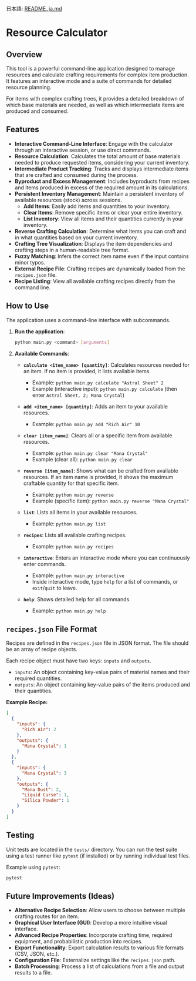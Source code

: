 日本語: [README_ja.md](README_ja.md)

# Resource Calculator

## Overview

This tool is a powerful command-line application designed to manage resources and calculate crafting requirements for complex item production. It features an interactive mode and a suite of commands for detailed resource planning.

For items with complex crafting trees, it provides a detailed breakdown of which base materials are needed, as well as which intermediate items are produced and consumed.

## Features

-   **Interactive Command-Line Interface**: Engage with the calculator through an interactive session, or use direct commands.
-   **Resource Calculation**: Calculates the total amount of base materials needed to produce requested items, considering your current inventory.
-   **Intermediate Product Tracking**: Tracks and displays intermediate items that are crafted and consumed during the process.
-   **Byproduct and Excess Management**: Includes byproducts from recipes and items produced in excess of the required amount in its calculations.
-   **Persistent Inventory Management**: Maintain a persistent inventory of available resources (stock) across sessions.
    -   **Add Items**: Easily add items and quantities to your inventory.
    -   **Clear Items**: Remove specific items or clear your entire inventory.
    -   **List Inventory**: View all items and their quantities currently in your inventory.
-   **Reverse Crafting Calculation**: Determine what items you can craft and in what quantities based on your current inventory.
-   **Crafting Tree Visualization**: Displays the item dependencies and crafting steps in a human-readable tree format.
-   **Fuzzy Matching**: Infers the correct item name even if the input contains minor typos.
-   **External Recipe File**: Crafting recipes are dynamically loaded from the `recipes.json` file.
-   **Recipe Listing**: View all available crafting recipes directly from the command line.

## How to Use

The application uses a command-line interface with subcommands.

1.  **Run the application**:
    ```sh
    python main.py <command> [arguments]
    ```

2.  **Available Commands**:

    -   **`calculate <item_name> [quantity]`**: Calculates resources needed for an item. If no item is provided, it lists available items.
        -   Example: `python main.py calculate "Astral Sheet" 2`
        -   Example (interactive input): `python main.py calculate` (then enter `Astral Sheet, 2; Mana Crystal`)

    -   **`add <item_name> [quantity]`**: Adds an item to your available resources.
        -   Example: `python main.py add "Rich Air" 10`

    -   **`clear [item_name]`**: Clears all or a specific item from available resources.
        -   Example: `python main.py clear "Mana Crystal"`
        -   Example (clear all): `python main.py clear`

    -   **`reverse [item_name]`**: Shows what can be crafted from available resources. If an item name is provided, it shows the maximum craftable quantity for that specific item.
        -   Example: `python main.py reverse`
        -   Example (specific item): `python main.py reverse "Mana Crystal"`

    -   **`list`**: Lists all items in your available resources.
        -   Example: `python main.py list`

    -   **`recipes`**: Lists all available crafting recipes.
        -   Example: `python main.py recipes`

    -   **`interactive`**: Enters an interactive mode where you can continuously enter commands.
        -   Example: `python main.py interactive`
        -   Inside interactive mode, type `help` for a list of commands, or `exit`/`quit` to leave.

    -   **`help`**: Shows detailed help for all commands.
        -   Example: `python main.py help`

## `recipes.json` File Format

Recipes are defined in the `recipes.json` file in JSON format. The file should be an array of recipe objects.

Each recipe object must have two keys: `inputs` and `outputs`.

-   `inputs`: An object containing key-value pairs of material names and their required quantities.
-   `outputs`: An object containing key-value pairs of the items produced and their quantities.

**Example Recipe:**

```json
[
  {
    "inputs": {
      "Rich Air": 2
    },
    "outputs": {
      "Mana Crystal": 1
    }
  },
  {
    "inputs": {
      "Mana Crystal": 3
    },
    "outputs": {
      "Mana Dust": 2,
      "Liquid Curse": 1,
      "Silica Powder": 1
    }
  }
]
```

## Testing

Unit tests are located in the `tests/` directory. You can run the test suite using a test runner like `pytest` (if installed) or by running individual test files.

Example using `pytest`:

```sh
pytest
```

## Future Improvements (Ideas)

-   **Alternative Recipe Selection**: Allow users to choose between multiple crafting routes for an item.
-   **Graphical User Interface (GUI)**: Develop a more intuitive visual interface.
-   **Advanced Recipe Properties**: Incorporate crafting time, required equipment, and probabilistic production into recipes.
-   **Export Functionality**: Export calculation results to various file formats (CSV, JSON, etc.).
-   **Configuration File**: Externalize settings like the `recipes.json` path.
-   **Batch Processing**: Process a list of calculations from a file and output results to a file.